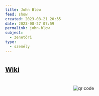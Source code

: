 ```yaml
---
title: John Blow
feed: show
created: 2023-08-21 20:35
date: 2023-08-27 07:59
permalink: john-blow
subject:
  - zenetöri
type:
  - személy
---
```

#
## [Wiki](https://www.wikiwand.com/hu/John_Blow)


#
<p style="text-align: center;"><img src="https://chart.googleapis.com/chart?cht=qr&chl=https://notes.andrasdenes.com/john-blow&chs=180x180&choe=UTF-8&chld=L|2" alt="qr code"></p>

